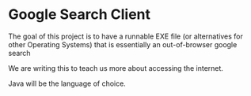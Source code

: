 # Google Search Client

The goal of this project is to have a runnable EXE file (or alternatives for other Operating Systems) that is essentially an out-of-browser google search

We are writing this to teach us more about accessing the internet.

Java will be the language of choice.
